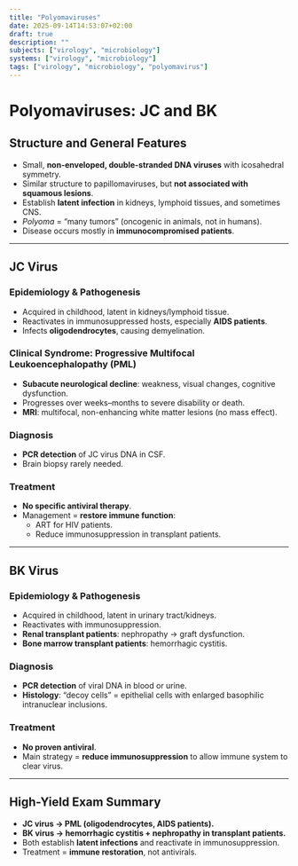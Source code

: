```yaml
---
title: "Polyomaviruses"
date: 2025-09-14T14:53:07+02:00
draft: true
description: ""
subjects: ["virology", "microbiology"]
systems: ["virology", "microbiology"]
tags: ["virology", "microbiology", "polyomavirus"]
---
```



# Polyomaviruses: JC and BK

## Structure and General Features
- Small, **non-enveloped, double-stranded DNA viruses** with icosahedral symmetry.
- Similar structure to papillomaviruses, but **not associated with squamous lesions**.
- Establish **latent infection** in kidneys, lymphoid tissues, and sometimes CNS.
- *Polyoma* = “many tumors” (oncogenic in animals, not in humans).
- Disease occurs mostly in **immunocompromised patients**.

---

## JC Virus

### Epidemiology & Pathogenesis
- Acquired in childhood, latent in kidneys/lymphoid tissue.
- Reactivates in immunosuppressed hosts, especially **AIDS patients**.
- Infects **oligodendrocytes**, causing demyelination.

### Clinical Syndrome: Progressive Multifocal Leukoencephalopathy (PML)
- **Subacute neurological decline**: weakness, visual changes, cognitive dysfunction.
- Progresses over weeks–months to severe disability or death.
- **MRI**: multifocal, non-enhancing white matter lesions (no mass effect).

### Diagnosis
- **PCR detection** of JC virus DNA in CSF.
- Brain biopsy rarely needed.

### Treatment
- **No specific antiviral therapy**.
- Management = **restore immune function**:
  - ART for HIV patients.
  - Reduce immunosuppression in transplant patients.

---

## BK Virus

### Epidemiology & Pathogenesis
- Acquired in childhood, latent in urinary tract/kidneys.
- Reactivates with immunosuppression.
- **Renal transplant patients**: nephropathy → graft dysfunction.
- **Bone marrow transplant patients**: hemorrhagic cystitis.

### Diagnosis
- **PCR detection** of viral DNA in blood or urine.
- **Histology**: “decoy cells” = epithelial cells with enlarged basophilic intranuclear inclusions.

### Treatment
- **No proven antiviral**.
- Main strategy = **reduce immunosuppression** to allow immune system to clear virus.

---

## High-Yield Exam Summary
- **JC virus → PML (oligodendrocytes, AIDS patients).**
- **BK virus → hemorrhagic cystitis + nephropathy in transplant patients.**
- Both establish **latent infections** and reactivate in immunosuppression.
- Treatment = **immune restoration**, not antivirals.
